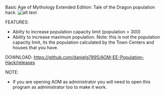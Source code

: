 
Basic Age of Mythology Extended Edition: Tale of the Dragon population hack.
![alt text](https://i.imgur.com/PzIPrjQ.png)

FEATURES:
- Abilty to increase population capacity limit (population > 300)
- Ability to increase maximum population. Note: this is not the population capacity limit, its the population calculated by the Town Centers and houses that you have.

DOWNLOAD: 
https://github.com/danielg7895/AOM-EE-Population-Hack/releases

NOTE:
- If you are opening AOM as administrator you will need to open this program as administrator too to make it work.
